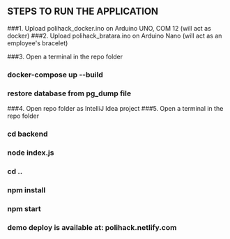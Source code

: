 ## STEPS TO RUN THE APPLICATION

###1. Upload polihack_docker.ino on Arduino UNO, COM 12 (will act as docker)
###2. Upload polihack_bratara.ino on Arduino Nano (will act as an employee's bracelet)

###3. Open a terminal in the repo folder
### docker-compose up --build
### restore database from pg_dump file

###4. Open repo folder as IntelliJ Idea project
###5. Open a terminal in the repo folder 
### cd backend
### node index.js
### cd ..
### npm install
### npm start

### demo deploy is available at: polihack.netlify.com